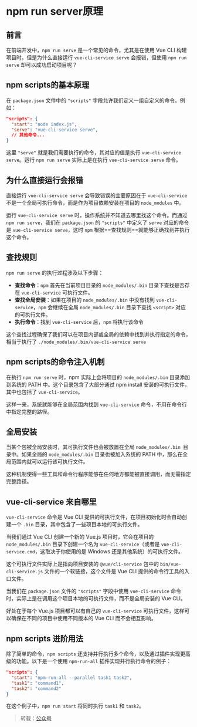 # npm run server原理

## 前言

在前端开发中，`npm run serve` 是一个常见的命令，尤其是在使用 Vue CLI 构建项目时。但是为什么直接运行 `vue-cli-service serve` 会报错，但使用 `npm run serve` 却可以成功启动项目呢？



## npm scripts的基本原理

在 `package.json` 文件中的 `"scripts"` 字段允许我们定义一组自定义的命令。例如：

```json
"scripts": {
  "start": "node index.js",
  "serve": "vue-cli-service serve",
  // 其他命令...
}
```

这里 `"serve"` 就是我们需要执行的命令，其对应的值是执行 `vue-cli-service serve`。运行 `npm run serve` 实际上是在执行 `vue-cli-service serve` 命令。



## 为什么直接运行会报错

直接运行 `vue-cli-service serve` 会导致错误的主要原因在于 `vue-cli-service` 不是一个全局可执行命令，而是作为项目依赖安装在项目的 `node_modules` 中。

运行 `vue-cli-service serve` 时，操作系统并不知道去哪里找这个命令。而通过 `npm run serve`，我们在 `package.json` 的 `"scripts"` 中定义了 `serve` 对应的命令是 `vue-cli-service serve`，这时 `npm` 根据==查找规则==就能够正确找到并执行这个命令。



## 查找规则

`npm run serve` 的执行过程涉及以下步骤：

- **查找命令**：`npm` 首先在当前项目目录的 `node_modules/.bin` 目录下查找是否存在 `vue-cli-service` 可执行文件。
- **查找全局安装**：如果在项目的 `node_modules/.bin` 中没有找到 `vue-cli-service`，`npm` 会继续在全局 `node_modules/.bin` 目录下查找 `<script>` 对应的可执行文件。
- **执行命令**：找到 `vue-cli-service` 后，`npm` 将执行该命令

这个查找过程确保了我们可以在项目内部或全局的依赖中找到并执行指定的命令，相当于执行了 `./node_modules/.bin/vue-cli-service serve`



## npm scripts的命令注入机制

在执行 `npm run serve` 时，npm 实际上会将项目的 `node_modules/.bin` 目录添加到系统的 PATH 中。这个目录包含了大部分通过 npm install 安装的可执行文件，其中也包括了 `vue-cli-service`。

这样一来，系统就能够在全局范围内找到 `vue-cli-service` 命令，不用在命令行中指定完整的路径。



## 全局安装

当某个包被全局安装时，其可执行文件也会被放置在全局 `node_modules/.bin `目录中。如果全局的 `node_modules/.bin` 目录也被加入系统的 PATH 中，那么在全局范围内就可以运行该可执行文件。

这种机制使得一些工具和命令行程序能够在任何地方都能被直接调用，而无需指定完整路径。



## vue-cli-service 来自哪里

`vue-cli-service` 命令是 Vue CLI 提供的可执行文件，在项目初始化时会自动创建一个 `.bin` 目录，其中包含了一些项目本地的可执行文件。

当我们通过 Vue CLI 创建一个新的 Vue.js 项目时，它会在项目的 `node_modules/.bin` 目录下创建一个名为 `vue-cli-service`（或者是 `vue-cli-service.cmd`，这取决于你使用的是 Windows 还是其他系统）的可执行文件。

这个可执行文件实际上是指向项目安装的 `@vue/cli-service` 包中的 `bin/vue-cli-service.js` 文件的一个软链接，这个文件是 Vue CLI 提供的命令行工具的入口文件。

当我们在 `package.json` 文件的 `"scripts"` 字段中使用 `vue-cli-service` 命令时，实际上是在调用这个项目本地的可执行文件，而不是全局安装的 Vue CLI。

好处在于每个 Vue.js 项目都可以有自己的 `vue-cli-service` 可执行文件，这样可以确保在不同的项目中使用不同版本的 Vue CLI 而不会相互影响。



## npm scripts 进阶用法

除了简单的命令，`npm scripts` 还支持并行执行多个命令，以及通过插件实现更高级的功能。以下是一个使用 `npm-run-all` 插件实现并行执行命令的例子：

```json
"scripts": {
  "start": "npm-run-all --parallel task1 task2",
  "task1": "command1",
  "task2": "command2"
}
```

在这个例子中，`npm run start` 将同时执行 `task1` 和 `task2`。



> 转载：[公众号](https://mp.weixin.qq.com/s/WaoElg-QGsBSjhfLYjKz8g)